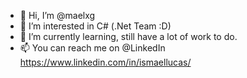 - 👋 Hi, I’m @maelxg
- 👀 I’m interested in C# (.Net Team :D)
- 🌱 I’m currently learning, still have a lot of work to do.
- 📫 You can reach me on @LinkedIn https://www.linkedin.com/in/ismaellucas/

<!---
maelxg/maelxg is a ✨ special ✨ repository because its `README.md` (this file) appears on your GitHub profile.
You can click the Preview link to take a look at your changes.
--->
